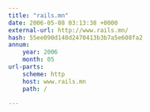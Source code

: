 ```yaml
---
title: "rails.mn"
date: 2006-05-08 03:13:38 +0000
external-url: http://www.rails.mn/
hash: 55ee090d148d2470413b3b7a5e608fa2
annum:
    year: 2006
    month: 05
url-parts:
    scheme: http
    host: www.rails.mn
    path: /

---
```



